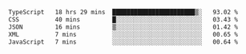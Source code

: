 <!--START_SECTION:waka-->

```txt
TypeScript   18 hrs 29 mins  ███████████████████████▒░   93.02 %
CSS          40 mins         █░░░░░░░░░░░░░░░░░░░░░░░░   03.43 %
JSON         16 mins         ▒░░░░░░░░░░░░░░░░░░░░░░░░   01.42 %
XML          7 mins          ░░░░░░░░░░░░░░░░░░░░░░░░░   00.65 %
JavaScript   7 mins          ░░░░░░░░░░░░░░░░░░░░░░░░░   00.64 %
```

<!--END_SECTION:waka-->
